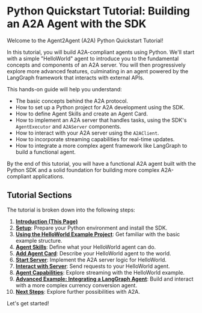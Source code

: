 # Python Quickstart Tutorial: Building an A2A Agent with the SDK

Welcome to the Agent2Agent (A2A) Python Quickstart Tutorial!

In this tutorial, you will build A2A-compliant agents using Python. We'll start with a simple "HelloWorld" agent to introduce you to the fundamental concepts and components of an A2A server. You will then progressively explore more advanced features, culminating in an agent powered by the LangGraph framework that interacts with external APIs.

This hands-on guide will help you understand:

- The basic concepts behind the A2A protocol.
- How to set up a Python project for A2A development using the SDK.
- How to define Agent Skills and create an Agent Card.
- How to implement an A2A server that handles tasks, using the SDK's `AgentExecutor` and `A2AServer` components.
- How to interact with your A2A server using the `A2AClient`.
- How to incorporate streaming capabilities for real-time updates.
- How to integrate a more complex agent framework like LangGraph to build a functional agent.

By the end of this tutorial, you will have a functional A2A agent built with the Python SDK and a solid foundation for building more complex A2A-compliant applications.

## Tutorial Sections

The tutorial is broken down into the following steps:

1. **[Introduction (This Page)](./1-introduction.md)**
2. **[Setup](./2-setup.md)**: Prepare your Python environment and install the SDK.
3. **[Using the HelloWorld Example Project](./3-create-project.md)**: Get familiar with the basic example structure.
4. **[Agent Skills](./4-agent-skills.md)**: Define what your HelloWorld agent can do.
5. **[Add Agent Card](./5-add-agent-card.md)**: Describe your HelloWorld agent to the world.
6. **[Start Server](./6-start-server.md)**: Implement the A2A server logic for HelloWorld.
7. **[Interact with Server](./7-interact-with-server.md)**: Send requests to your HelloWorld agent.
8. **[Agent Capabilities](./8-agent-capabilities.md)**: Explore streaming with the HelloWorld example.
9. **[Advanced Example: Integrating a LangGraph Agent](./9-langgraph-agent.md)**: Build and interact with a more complex currency conversion agent.
10. **[Next Steps](./10-next-steps.md)**: Explore further possibilities with A2A.

Let's get started!
